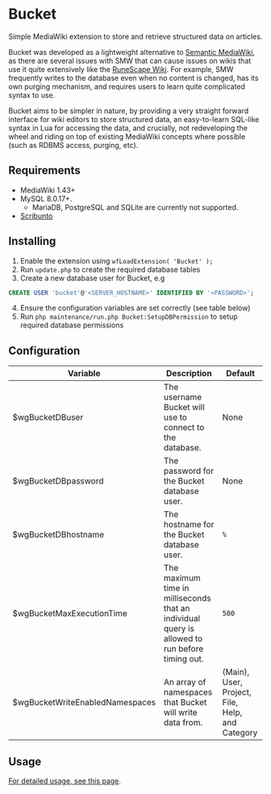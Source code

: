 # Bucket
Simple MediaWiki extension to store and retrieve structured data on articles.

Bucket was developed as a lightweight alternative to [Semantic MediaWiki](https://www.semantic-mediawiki.org/wiki/Semantic_MediaWiki), as there are several issues with SMW that can cause issues on wikis that use it quite extensively like the [RuneScape Wiki](https://runescape.wiki). For example, SMW frequently writes to the database even when no content is changed, has its own purging mechanism, and requires users to learn quite complicated syntax to use.

Bucket aims to be simpler in nature, by providing a very straight forward interface for wiki editors to store structured data, an easy-to-learn SQL-like syntax in Lua for accessing the data, and crucially, not redeveloping the wheel and riding on top of existing MediaWiki concepts where possible (such as RDBMS access, purging, etc).

## Requirements
* MediaWiki 1.43+
* MySQL 8.0.17+.
  * MariaDB, PostgreSQL and SQLite are currently not supported.
* [Scribunto](https://github.com/wikimedia/mediawiki-extensions-Scribunto)

## Installing

1. Enable the extension using `wfLoadExtension( 'Bucket' );`
2. Run `update.php` to create the required database tables
3. Create a new database user for Bucket, e.g
```sql
CREATE USER 'bucket'@'<SERVER_HOSTNAME>' IDENTIFIED BY '<PASSWORD>';
```
4. Ensure the configuration variables are set correctly (see table below)
5. Run `php maintenance/run.php Bucket:SetupDBPermission` to setup required database permissions

## Configuration
 | Variable | Description | Default
 |----------|-------------|---------|
 | $wgBucketDBuser | The username Bucket will use to connect to the database. | None
 | $wgBucketDBpassword | The password for the Bucket database user. | None
 | $wgBucketDBhostname | The hostname for the Bucket database user. | `%`
 | $wgBucketMaxExecutionTime | The maximum time in milliseconds that an individual query is allowed to run before timing out. | `500`
 | $wgBucketWriteEnabledNamespaces | An array of namespaces that Bucket will write data from. | (Main), User, Project, File, Help, and Category

## Usage
 [For detailed usage, see this page](https://meta.weirdgloop.org/w/Extension:Bucket).
